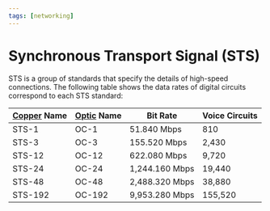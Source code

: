 ```yaml
---
tags: [networking]
---
```


# Synchronous Transport Signal (STS)

STS is a group of standards that specify the details of high-speed connections.
The following table shows the data rates of digital circuits correspond to each
STS standard:

| [Copper](202210111820.md) Name | [Optic](202209021233.md) Name | Bit Rate       | Voice Circuits |
| ---                            | ---                           | ---            | ---            |
| STS-1                          | OC-1                          | 51.840 Mbps    | 810            |
| STS-3                          | OC-3                          | 155.520 Mbps   | 2,430          |
| STS-12                         | OC-12                         | 622.080 Mbps   | 9,720          |
| STS-24                         | OC-24                         | 1,244.160 Mbps | 19,440         |
| STS-48                         | OC-48                         | 2,488.320 Mbps | 38,880         |
| STS-192                        | OC-192                        | 9,953.280 Mbps | 155,520        |
